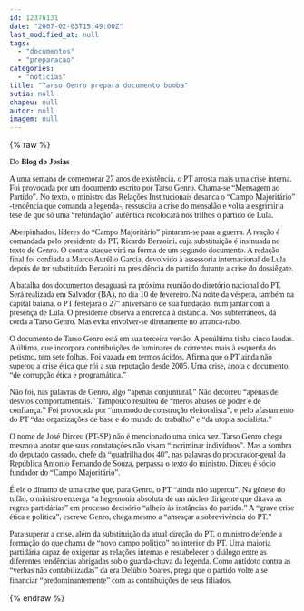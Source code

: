 ```yaml
---
id: 12376131
date: "2007-02-03T15:49:00Z"
last_modified_at: null
tags:
  - "documentos"
  - "preparacao"
categories:
  - "noticias"
title: "Tarso Genro prepara documento bomba"
sutia: null
chapeu: null
autor: null
imagem: null
---
```

{% raw %}
<p><P><FONT face=Verdana>Do <STRONG>Blog do Josias</STRONG></FONT></P></p>
<p><P><FONT face=Verdana>A uma semana de comemorar 27 anos de existência, o PT arrosta mais uma crise interna. Foi provocada por um documento escrito por Tarso Genro. Chama-se “Mensagem ao Partido”. No texto, o ministro das Relações Institucionais desanca o “Campo Majoritário” -tendência que comanda a legenda-, ressuscita a crise do mensalão e volta a esgrimir a tese de que só uma “refundação” autêntica recolocará nos trilhos o partido de Lula. </FONT></P></p>
<p><P><FONT face=Verdana>Abespinhados, líderes do “Campo Majoritário” pintaram-se para a guerra. A reação é comandada pelo presidente do PT, Ricardo Berzoini, cuja substituição é insinuada no texto de Genro. O contra-ataque virá na forma de um segundo documento. A redação final foi confiada a Marco Aurélio Garcia, devolvido à assessoria internacional de Lula depois de ter substituído Berzoini na presidência do partido durante a crise do dossiêgate. </FONT></P></p>
<p><P><FONT face=Verdana>A batalha dos documentos desaguará na próxima reunião do diretório nacional do PT. Será realizada em Salvador (BA), no dia 10 de fevereiro. Na noite da véspera, também na capital baiana, o PT festejará o 27º aniversário de sua fundação, num jantar com a presença de Lula. O presidente observa a encrenca à distância. Nos subterrâneos, dá corda a Tarso Genro. Mas evita envolver-se diretamente no arranca-rabo.&nbsp; </FONT></P></p>
<p><P><FONT face=Verdana>O documento de Tarso Genro está em sua terceira versão. A penúltima tinha cinco laudas. A última, que incorpora contribuições de luminares de correntes mais à esquerda do petismo, tem sete folhas. Foi vazada em termos ácidos. Afirma que o PT ainda não superou a crise ética que rói a sua reputação desde 2005. Uma crise, anota o documento, “de corrupção ética e programática.”</FONT></P></p>
<p><P><FONT face=Verdana>Não foi, nas palavras de Genro, algo “apenas conjuntural.” Não decorreu “apenas de desvios comportamentais.” Tampouco resultou de “meros abusos de poder e de confiança.” Foi provocada por “um modo de construção eleitoralista”, e pelo afastamento do PT “das organizações de base e do mundo do trabalho” e “da utopia socialista.”</FONT></P></p>
<p><P><FONT face=Verdana>O nome de José Dirceu (PT-SP) não é mencionado uma única vez. Tarso Genro chega mesmo a anotar que suas constatações não visam “incriminar indivíduos”. Mas a sombra do deputado cassado, chefe da “quadrilha dos 40”, nas palavras do procurador-geral da República Antonio Fernando de Souza, perpassa o texto do ministro. Dirceu é sócio fundador do “Campo Majoritário”. </FONT></P></p>
<p><P><FONT face=Verdana>É ele o dínamo de uma crise que, para Genro, o PT “ainda não superou”. Na gênese do tufão, o ministro enxerga “a hegemonia absoluta de um núcleo dirigente que ditava as regras partidárias” em processo decisório “alheio às instâncias do partido.” A “grave crise ética e política”, escreve Genro, chega mesmo a “ameaçar a sobrevivência do PT.” </FONT></P></p>
<p><P><FONT face=Verdana>Para superar a crise, além da substituição da atual direção do PT, o ministro defende a formação do que chama de “novo campo político” no interior do PT. Uma maioria partidária capaz de oxigenar as relações internas e restabelecer o diálogo entre as diferentes tendências abrigadas sob o guarda-chuva da legenda. Como antídoto contra as “verbas não contabilizadas” da era Delúbio Soares, prega que o partido volte a se financiar “predominantemente” com as contribuições de seus filiados</FONT>.</P> </p>
{% endraw %}
